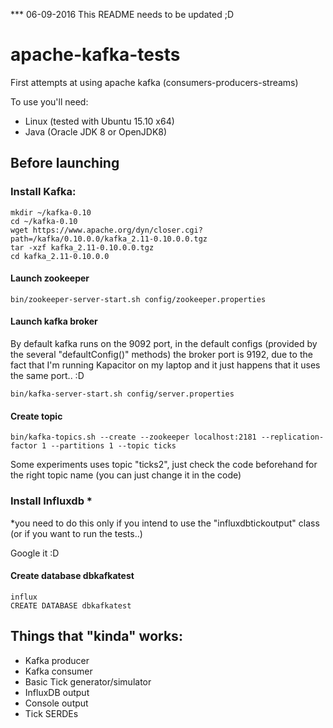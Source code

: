 *** 06-09-2016 This README needs to be updated ;D

# apache-kafka-tests

First attempts at using apache kafka (consumers-producers-streams)

To use you'll need:

- Linux (tested with Ubuntu 15.10 x64)
- Java (Oracle JDK 8 or OpenJDK8)

## Before launching


### Install Kafka:

	mkdir ~/kafka-0.10
	cd ~/kafka-0.10
	wget https://www.apache.org/dyn/closer.cgi?path=/kafka/0.10.0.0/kafka_2.11-0.10.0.0.tgz
	tar -xzf kafka_2.11-0.10.0.0.tgz
	cd kafka_2.11-0.10.0.0
	
#### Launch zookeeper

	bin/zookeeper-server-start.sh config/zookeeper.properties
	
#### Launch kafka broker

By default kafka runs on the 9092 port, in the default configs (provided by the several "defaultConfig()" methods) the broker port is 9192, due to the fact that I'm running Kapacitor on my laptop and it just happens that it uses the same port.. :D

	bin/kafka-server-start.sh config/server.properties
	
#### Create topic

	bin/kafka-topics.sh --create --zookeeper localhost:2181 --replication-factor 1 --partitions 1 --topic ticks
	
Some experiments uses topic "ticks2", just check the code beforehand for the right topic name (you can just change it in the code)

### Install Influxdb *

*you need to do this only if you intend to use the "influxdbtickoutput" class (or if you want to run the tests..)

Google it :D

#### Create database dbkafkatest
	
	influx
	CREATE DATABASE dbkafkatest
	
## Things that "kinda" works:

- Kafka producer
- Kafka consumer
- Basic Tick generator/simulator
- InfluxDB output
- Console output
- Tick SERDEs


